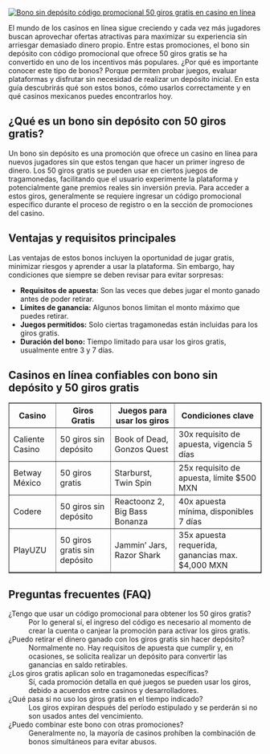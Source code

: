 [![Bono sin depósito código promocional 50 giros gratis en casino en línea](https://123-caf.pages.dev/gitsignup.png)](https://vrmoo.ru/Bt82HjjY)

<p>El mundo de los casinos en línea sigue creciendo y cada vez más jugadores buscan aprovechar ofertas atractivas para maximizar su experiencia sin arriesgar demasiado dinero propio. Entre estas promociones, el bono sin depósito con código promocional que ofrece 50 giros gratis se ha convertido en uno de los incentivos más populares. ¿Por qué es importante conocer este tipo de bonos? Porque permiten probar juegos, evaluar plataformas y disfrutar sin necesidad de realizar un depósito inicial. En esta guía descubrirás qué son estos bonos, cómo usarlos correctamente y en qué casinos mexicanos puedes encontrarlos hoy.</p>  <h2>¿Qué es un bono sin depósito con 50 giros gratis?</h2> <p>Un bono sin depósito es una promoción que ofrece un casino en línea para nuevos jugadores sin que estos tengan que hacer un primer ingreso de dinero. Los 50 giros gratis se pueden usar en ciertos juegos de tragamonedas, facilitando que el usuario experimente la plataforma y potencialmente gane premios reales sin inversión previa. Para acceder a estos giros, generalmente se requiere ingresar un código promocional específico durante el proceso de registro o en la sección de promociones del casino.</p>  <h2>Ventajas y requisitos principales</h2> <p>Las ventajas de estos bonos incluyen la oportunidad de jugar gratis, minimizar riesgos y aprender a usar la plataforma. Sin embargo, hay condiciones que siempre se deben revisar para evitar sorpresas:</p> <ul>   <li><strong>Requisitos de apuesta:</strong> Son las veces que debes jugar el monto ganado antes de poder retirar.</li>   <li><strong>Límites de ganancia:</strong> Algunos bonos limitan el monto máximo que puedes retirar.</li>   <li><strong>Juegos permitidos:</strong> Solo ciertas tragamonedas están incluidas para los giros gratis.</li>   <li><strong>Duración del bono:</strong> Tiempo limitado para usar los giros gratis, usualmente entre 3 y 7 días.</li> </ul>  <h2>Casinos en línea confiables con bono sin depósito y 50 giros gratis</h2> <table border="1" cellspacing="0" cellpadding="5">   <thead>     <tr>       <th>Casino</th>       <th>Giros Gratis</th>       <th>Juegos para usar los giros</th>       <th>Condiciones clave</th>     </tr>   </thead>   <tbody>     <tr>       <td>Caliente Casino</td>       <td>50 giros sin depósito</td>       <td>Book of Dead, Gonzos Quest</td>       <td>30x requisito de apuesta, vigencia 5 días</td>     </tr>     <tr>       <td>Betway México</td>       <td>50 giros gratis</td>       <td>Starburst, Twin Spin</td>       <td>25x requisito de apuesta, límite $500 MXN</td>     </tr>     <tr>       <td>Codere</td>       <td>50 giros sin depósito</td>       <td>Reactoonz 2, Big Bass Bonanza</td>       <td>40x apuesta mínima, disponibles 7 días</td>     </tr>     <tr>       <td>PlayUZU</td>       <td>50 giros gratis sin depósito</td>       <td>Jammin’ Jars, Razor Shark</td>       <td>35x apuesta requerida, ganancias max. $4,000 MXN</td>     </tr>   </tbody> </table>  <h2>Preguntas frecuentes (FAQ)</h2> <dl>   <dt>¿Tengo que usar un código promocional para obtener los 50 giros gratis?</dt>   <dd>Por lo general sí, el ingreso del código es necesario al momento de crear la cuenta o canjear la promoción para activar los giros gratis.</dd>    <dt>¿Puedo retirar el dinero ganado con los giros gratis sin hacer depósito?</dt>   <dd>Normalmente no. Hay requisitos de apuesta que cumplir y, en ocasiones, se solicita realizar un depósito para convertir las ganancias en saldo retirables.</dd>    <dt>¿Los giros gratis aplican solo en tragamonedas específicas?</dt>   <dd>Sí, cada promoción detalla en qué juegos se pueden usar los giros, debido a acuerdos entre casinos y desarrolladores.</dd>    <dt>¿Qué pasa si no uso los giros gratis en el tiempo indicado?</dt>   <dd>Los giros expiran después del período estipulado y se perderán si no son usados antes del vencimiento.</dd>    <dt>¿Puedo combinar este bono con otras promociones?</dt>   <dd>Generalmente no, la mayoría de casinos prohíben la combinación de bonos simultáneos para evitar abusos.</dd> </dl>